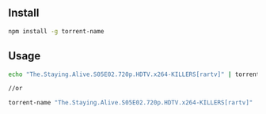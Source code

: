 ## Install

```sh
npm install -g torrent-name

```
## Usage

```sh
echo "The.Staying.Alive.S05E02.720p.HDTV.x264-KILLERS[rartv]" | torrent-name

//or 

torrent-name "The.Staying.Alive.S05E02.720p.HDTV.x264-KILLERS[rartv]" 

```